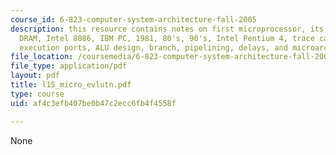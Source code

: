 ```yaml
---
course_id: 6-823-computer-system-architecture-fall-2005
description: this resource contains notes on first microprocessor, its evaluation,
  DRAM, Intel 8086, IBM PC, 1981, 80's, 90's, Intel Pentium 4, trace cache, renaming,
  execution ports, ALU design, branch, pipelining, delays, and microarchitecture comparison.
file_location: /coursemedia/6-823-computer-system-architecture-fall-2005/af4c3efb407be0b47c2ecc6fb4f4558f_l15_micro_evlutn.pdf
file_type: application/pdf
layout: pdf
title: l15_micro_evlutn.pdf
type: course
uid: af4c3efb407be0b47c2ecc6fb4f4558f

---
```

None